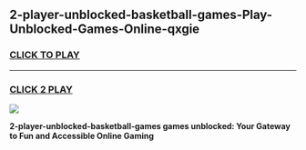 
## 2-player-unblocked-basketball-games-Play-Unblocked-Games-Online-qxgie
<h3>
<a href="https://premium76.site?title=2-player-unblocked-basketball-games&ref=24A">CLICK TO PLAY</a></h3>
<hr>

<h3>
<a href="https://premium76.site?title=2-player-unblocked-basketball-games&ref=24A">CLICK 2 PLAY</a>
  
</h3>

<a href="https://premium76.site?title=2-player-unblocked-basketball-games&ref=24A"><img src="https://clearcache.store/games.png"></a>


**2-player-unblocked-basketball-games games unblocked: Your Gateway to Fun and Accessible Online Gaming**
